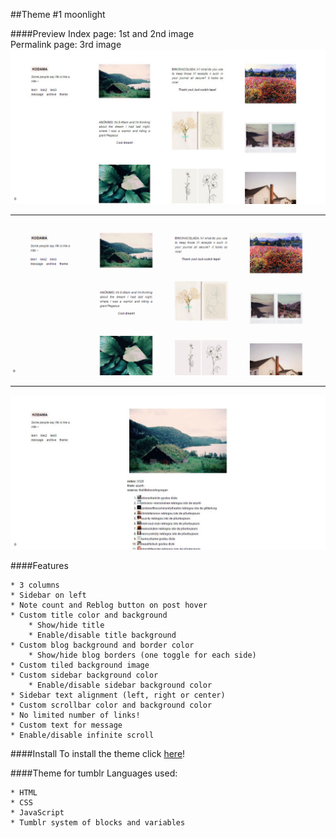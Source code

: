 ##Theme #1 moonlight

####Preview
Index page: 1st and 2nd image <br> 
Permalink page: 3rd image <br>
![alt tag](https://github.com/milebza/moonlight/blob/master/assets/index.jpg)
***
![alt tag](https://github.com/milebza/moonlight/blob/master/assets/theme.gif)
***
![alt tag](https://github.com/milebza/moonlight/blob/master/assets/permalink.jpg)

####Features

	* 3 columns
	* Sidebar on left
	* Note count and Reblog button on post hover
	* Custom title color and background
 		* Show/hide title
		* Enable/disable title background
	* Custom blog background and border color
		* Show/hide blog borders (one toggle for each side)
	* Custom tiled background image
	* Custom sidebar background color
		* Enable/disable sidebar background color
	* Sidebar text alignment (left, right or center)
	* Custom scrollbar color and background color
	* No limited number of links!
	* Custom text for message
	* Enable/disable infinite scroll

####Install
To install the theme click [here](https://www.tumblr.com/theme/40383?utm_medium=email&utm_source=www.tumblr.com&utm_campaign=&utm_term=view)!

####Theme for tumblr 
Languages used:

	* HTML 
	* CSS 
	* JavaScript
	* Tumblr system of blocks and variables

